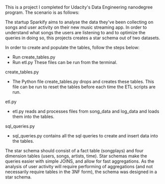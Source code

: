 This is a project I completed for Udacity's Data Engineering nanodegree program. The scenario is as follows:

The startup Sparkify aims to analyse the data they've been collecting on songs and user activity on their new music streaming app. In order to understand what songs the users are listening to and to optimize the queries in doing so, this projects creates a star schema out of two datasets. 


In order to create and populate the tables, follow the steps below:
- Run create_tables.py
- Run etl.py
These files can be run from the terminal.


create_tables.py
- The Python file create_tables.py drops and creates these tables. This file can be run to reset the tables before each time the ETL scripts are run.

etl.py
- etl.py reads and processes files from song_data and log_data and loads them into the tables. 

sql_queries.py
- sql_queries.py contains all the sql queries to create and insert data into the tables.


The star schema should consist of a fact table (songplays) and four dimension tables (users, songs, artists, time). Star schemas make the queries easier with simple JOINS, and allow for fast aggregations. As the analysis of user activity will require performing of aggregations (and not necessarily require tables in the 3NF form), the schema was designed in a star schema.

